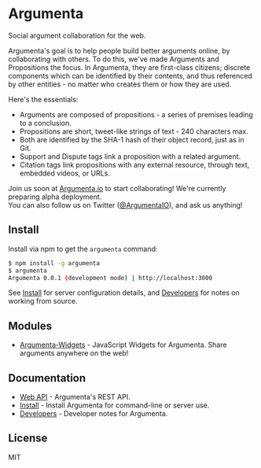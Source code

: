 
# Argumenta

Social argument collaboration for the web.

Argumenta's goal is to help people build better arguments online,
by collaborating with others. To do this, we've made Arguments and
Propositions the focus. In Argumenta, they are first-class citizens;
discrete components which can be identified by their contents, and thus
referenced by other entities - no matter who creates them or how they are used.

Here's the essentials:

+ Arguments are composed of propositions - a series of premises leading to a conclusion.
+ Propositions are short, tweet-like strings of text - 240 characters max.
+ Both are identified by the SHA-1 hash of their object record, just as in Git.
+ Support and Dispute tags link a proposition with a related argument.
+ Citation tags link propositions with any external resource, through text, embedded videos, or URLs.

Join us soon at [Argumenta.io][Argumenta.io] to start collaborating! We're currently preparing alpha deployment.  
You can also follow us on Twitter ([@ArgumentaIO]), and ask us anything!

## Install

Install via npm to get the `argumenta` command:

```bash
$ npm install -g argumenta
$ argumenta
Argumenta 0.0.1 (development mode) | http://localhost:3000
```

See [Install][Install] for server configuration details, and [Developers][Developers] for notes on working from source.

## Modules

+ [Argumenta-Widgets][Widgets] - JavaScript Widgets for Argumenta. Share arguments anywhere on the web!

## Documentation

+ [Web API][WebAPI] - Argumenta's REST API.
+ [Install][Install] - Install Argumenta for command-line or server use.
+ [Developers][Developers] - Developer notes for Argumenta.

[Argumenta.io]: https://blog.argumenta.io
[Blog.Argumenta.io]: https://blog.argumenta.io
[@ArgumentaIO]: https://twitter.com/ArgumentaIO

[WebAPI]: ./README.WebAPI.markdown
[Install]: ./README.Install.markdown
[Developers]: ./README.Developers.markdown

[Widgets]: https://github.com/argumenta/argumenta-widgets

## License

MIT
